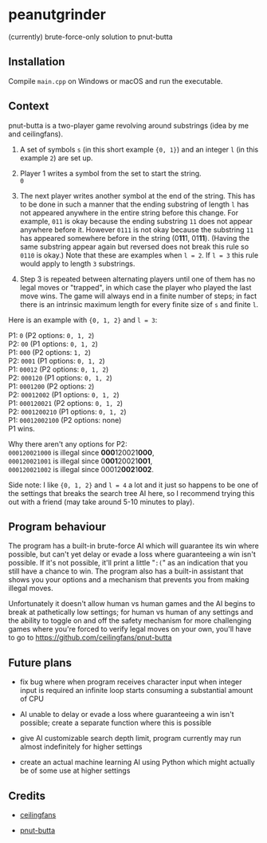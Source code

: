 # peanutgrinder

(currently) brute-force-only solution to pnut-butta

## Installation

Compile `main.cpp` on Windows or macOS and run the executable.

## Context

pnut-butta is a two-player game revolving around substrings (idea by me and ceilingfans).

1. A set of symbols `s` (in this short example `{0, 1}`) and an integer `l` (in this example `2`) are set up.

2. Player 1 writes a symbol from the set to start the string.  
`0`

3. The next player writes another symbol at the end of the string. This has to be done in such a manner that the ending substring of length `l` has not appeared anywhere in the entire string before this change. For example, `011` is okay because the ending substring `11` does not appear anywhere before it. However `0111` is not okay because the substring `11` has appeared somewhere before in the string (0**11**1, 01**11**). (Having the same substring appear again but reversed does not break this rule so `0110` is okay.) Note that these are examples when `l = 2`. If `l = 3` this rule would apply to length `3` substrings.

4. Step 3 is repeated between alternating players until one of them has no legal moves or "trapped", in which case the player who played the last move wins. The game will always end in a finite number of steps; in fact there is an intrinsic maximum length for every finite size of `s` and finite `l`.

Here is an example with `{0, 1, 2}` and `l = 3`:

P1: `0` (P2 options: `0, 1, 2`)  
P2: `00` (P1 options: `0, 1, 2`)  
P1: `000` (P2 options: `1, 2`)  
P2: `0001` (P1 options: `0, 1, 2`)  
P1: `00012` (P2 options: `0, 1, 2`)  
P2: `000120` (P1 options: `0, 1, 2`)  
P1: `0001200` (P2 options: `2`)  
P2: `00012002` (P1 options: `0, 1, 2`)  
P1: `000120021` (P2 options: `0, 1, 2`)  
P2: `0001200210` (P1 options: `0, 1, 2`)  
P1: `00012002100` (P2 options: none)  
P1 wins.

Why there aren't any options for P2:  
`000120021000` is illegal since **000**120021**000**,  
`000120021001` is illegal since 0**001**20021**001**,  
`000120021002` is illegal since 00012**002**1**002**.

Side note: I like `{0, 1, 2}` and `l = 4` a lot and it just so happens to be one of the settings that breaks the search tree AI here, so I recommend trying this out with a friend (may take around 5-10 minutes to play).

## Program behaviour

The program has a built-in brute-force AI which will guarantee its win where possible, but can't yet delay or evade a loss where guaranteeing a win isn't possible. If it's not possible, it'll print a little "`:(`" as an indication that you still have a chance to win. The program also has a built-in assistant that shows you your options and a mechanism that prevents you from making illegal moves.

Unfortunately it doesn't allow human vs human games and the AI begins to break at pathetically low settings; for human vs human of any settings and the ability to toggle on and off the safety mechanism for more challenging games where you're forced to verify legal moves on your own, you'll have to go to https://github.com/ceilingfans/pnut-butta

## Future plans

* fix bug where when program receives character input when integer input is required an infinite loop starts consuming a substantial amount of CPU

* AI unable to delay or evade a loss where guaranteeing a win isn't possible; create a separate function where this is possible

* give AI customizable search depth limit, program currently may run almost indefinitely for higher settings

* create an actual machine learning AI using Python which might actually be of some use at higher settings

## Credits

* [ceilingfans](https://github.com/ceilingfans)

* [pnut-butta](https://github.com/ceilingfans/pnut-butta)

